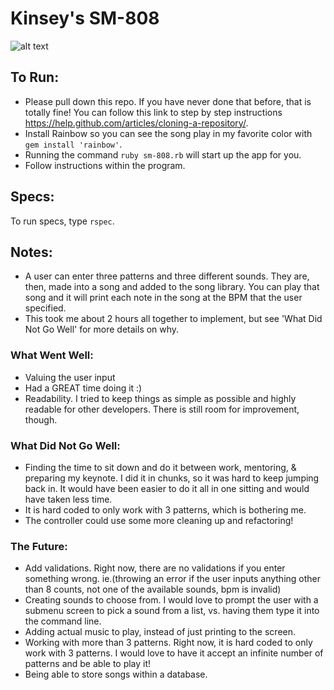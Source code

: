 # Kinsey's SM-808
![alt text](https://i.pinimg.com/736x/94/8e/f9/948ef9b734ccb0a43252406f5b6ea2db--bono-quotes-music-quotes.jpg)

## To Run:
- Please pull down this repo. If you have never done that before, that is totally fine! You can follow this link to step by step instructions https://help.github.com/articles/cloning-a-repository/. 
- Install Rainbow so you can see the song play in my favorite color with `gem install 'rainbow'`.
- Running the command `ruby sm-808.rb` will start up the app for you.
- Follow instructions within the program.

## Specs:
To run specs, type `rspec`. 

## Notes:
- A user can enter three patterns and three different sounds. They are, then, made into a song and added to the song library. You can play that song and it will print each note in the song at the BPM that the user specified.
- This took me about 2 hours all together to implement, but see 'What Did Not Go Well' for more details on why.

### What Went Well:
- Valuing the user input
- Had a GREAT time doing it :)
- Readability. I tried to keep things as simple as possible and highly readable for other developers. There is still room for improvement, though.

### What Did Not Go Well:
- Finding the time to sit down and do it between work, mentoring, & preparing my keynote. I did it in chunks, so it was hard to keep jumping back in. It would have been easier to do it all in one sitting and would have taken less time.
- It is hard coded to only work with 3 patterns, which is bothering me.
- The controller could use some more cleaning up and refactoring! 

### The Future:
- Add validations. Right now, there are no validations if you enter something wrong. ie.(throwing an error if the user inputs anything other than 8 counts, not one of the available sounds, bpm is invalid)
- Creating sounds to choose from. I would love to prompt the user with a submenu screen to pick a sound from a list, vs. having them type it into the command line.
- Adding actual music to play, instead of just printing to the screen.
- Working with more than 3 patterns. Right now, it is hard coded to only work with 3 patterns. I would love to have it accept an infinite number of patterns and be able to play it!
- Being able to store songs within a database.

